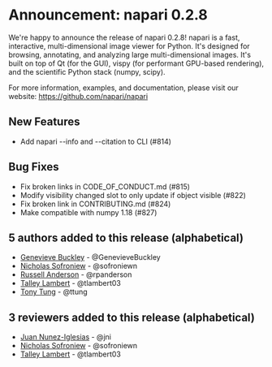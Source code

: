 # Announcement: napari 0.2.8

We're happy to announce the release of napari 0.2.8! napari is a fast, interactive, multi-dimensional image viewer for Python. It's designed for browsing, annotating, and analyzing large multi-dimensional images. It's built on top of Qt (for the GUI), vispy (for performant GPU-based rendering), and the scientific Python stack (numpy, scipy).

For more information, examples, and documentation, please visit our website: https://github.com/napari/napari

## New Features
- Add napari --info and --citation to CLI (#814)

## Bug Fixes
- Fix broken links in CODE_OF_CONDUCT.md (#815)
- Modify visibility changed slot to only update if object visible (#822)
- Fix broken link in CONTRIBUTING.md (#824)
- Make compatible with numpy 1.18 (#827)

## 5 authors added to this release (alphabetical)
- [Genevieve Buckley](https://github.com/napari/napari/commits?author=GenevieveBuckley) - @GenevieveBuckley
- [Nicholas Sofroniew](https://github.com/napari/napari/commits?author=sofroniewn) - @sofroniewn
- [Russell Anderson](https://github.com/napari/napari/commits?author=rpanderson) - @rpanderson
- [Talley Lambert](https://github.com/napari/napari/commits?author=tlambert03) - @tlambert03
- [Tony Tung](https://github.com/napari/napari/commits?author=ttung) - @ttung


## 3 reviewers added to this release (alphabetical)
- [Juan Nunez-Iglesias](https://github.com/napari/napari/commits?author=jni) - @jni
- [Nicholas Sofroniew](https://github.com/napari/napari/commits?author=sofroniewn) - @sofroniewn
- [Talley Lambert](https://github.com/napari/napari/commits?author=tlambert03) - @tlambert03
